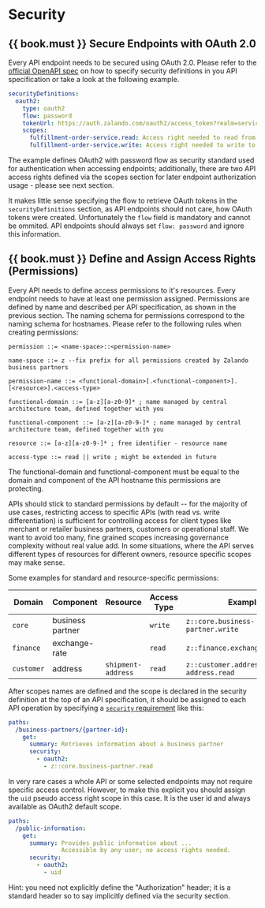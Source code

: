 # Security

## {{ book.must }} Secure Endpoints with OAuth 2.0

Every API endpoint needs to be secured using OAuth 2.0. Please refer to the 
[official OpenAPI spec](https://github.com/OAI/OpenAPI-Specification/blob/master/versions/2.0.md#security-definitions-object)
on how to specify security definitions in you API specification or take a look at the following example.

```yaml
securityDefinitions:
  oauth2:
    type: oauth2
    flow: password
    tokenUrl: https://auth.zalando.com/oauth2/access_token?realm=services
    scopes:
      fulfillment-order-service.read: Access right needed to read from the fulfillment order service.
      fulfillment-order-service.write: Access right needed to write to the fulfillment order service.      
```

The example defines OAuth2 with password flow as security standard used for authentication when accessing endpoints; additionally, there are two API access rights defined via the scopes section for later endpoint authorization usage - please see next section.

It makes little sense specifying the flow to retrieve OAuth tokens in the `securityDefinitions` section, as API endpoints should not care, how OAuth tokens were created. Unfortunately the `flow` field is mandatory and cannot be ommited. API endpoints should always set `flow: password` and ignore this information.

## {{ book.must }} Define and Assign Access Rights (Permissions)

Every API needs to define access permissions to it's resources. Every endpoint needs to have at least one permission assigned. Permissions are defined by name and described per API specification, as shown in the previous section.
The naming schema for permissions correspond to the naming schema for hostnames. Please refer to the following rules when creating permissions:

```
permission ::= <name-space>::<permission-name>

name-space ::= z --fix prefix for all permissions created by Zalando business partners

permission-name ::= <functional-domain>[.<functional-component>].[<resource>].<access-type>

functional-domain ::= [a-z][a-z0-9]* ; name managed by central architecture team, defined together with you

functional-component ::= [a-z][a-z0-9-]* ; name managed by central architecture team, defined together with you

resource ::= [a-z][a-z0-9-]* ; free identifier - resource name

access-type ::= read || write ; might be extended in future
```

The functional-domain and functional-component must be equal to the domain and component of the API hostname this permissions are protecting.

APIs should stick to standard permissions by default -- for the majority of use cases, restricting access to specific APIs (with read vs. write differentiation) is sufficient for controlling access for client types like merchant or retailer business partners, customers or operational staff. We want to avoid too many, fine grained scopes increasing governance complexity without real value add. In some situations, where the API serves different types of resources for different owners, resource specific scopes may make sense.

Some examples for standard and resource-specific permissions:

| Domain              | Component        | Resource           | Access Type | Example                                     |
|---------------------|------------------|--------------------|-------------|---------------------------------------------|
| `core`              | business partner |                    | `write`     | `z::core.business-partner.write`            |
| `finance`           | exchange-rate    |                    | `read`      | `z::finance.exchange-rate.read`             |
| `customer`          | address          | `shipment-address` | `read`      | `z::customer.address.shipment-address.read` |

After scopes names are defined and the scope is declared in the security definition at the top of an API specification, it should be assigned to each API operation by specifying a [`security` requirement](https://github.com/OAI/OpenAPI-Specification/blob/master/versions/2.0.md#securityRequirementObject) like this:

```yaml
paths:
  /business-partners/{partner-id}:
    get:
      summary: Retrieves information about a business partner
      security:
        - oauth2:
          - z::core.business-partner.read
```

In very rare cases a whole API or some selected endpoints may not require specific access control. However, to make this explicit you should assign the `uid` pseudo access right scope in this case. It is the user id and always available as OAuth2 default scope. 

```yaml
paths:
  /public-information:
    get:
      summary: Provides public information about ... 
               Accessible by any user; no access rights needed. 
      security:
        - oauth2:
          - uid
```

Hint: you need not explicitly define the "Authorization" header; it is a standard header so to say implicitly defined via the security section.



